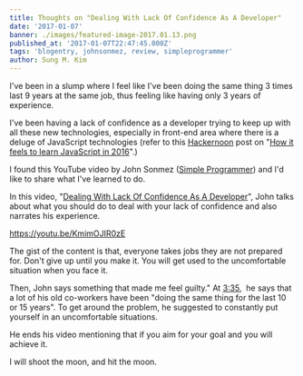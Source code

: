 ```yaml
---
title: Thoughts on "Dealing With Lack Of Confidence As A Developer"
date: '2017-01-07'
banner: ./images/featured-image-2017.01.13.png
published_at: '2017-01-07T22:47:45.000Z'
tags: 'blogentry, johnsonmez, review, simpleprogrammer'
author: Sung M. Kim
---
```


I've been in a slump where I feel like I've been doing the same thing 3 times last 9 years at the same job, thus feeling like having only 3 years of experience.

I've been having a lack of confidence as a developer trying to keep up with all these new technologies, especially in front-end area where there is a deluge of JavaScript technologies (refer to this [Hackernoon](https://hackernoon.com/) post on "[How it feels to learn JavaScript in 2016](https://hackernoon.com/how-it-feels-to-learn-javascript-in-2016-d3a717dd577f#.t7dg2iuk2)".)

I found this YouTube video by John Sonmez ([Simple Programmer](https://simpleprogrammer.com)) and I'd like to share what I've learned to do.

In this video, "[Dealing With Lack Of Confidence As A Developer](https://youtu.be/KmimOJIR0zE)", John talks about what you should do to deal with your lack of confidence and also narrates his experience.

https://youtu.be/KmimOJIR0zE

The gist of the content is that, everyone takes jobs they are not prepared for. Don't give up until you make it. You will get used to the uncomfortable situation when you face it.

Then, John says something that made me feel guilty." At [3:35](https://youtu.be/KmimOJIR0zE?t=3m35s),  he says that a lot of his old co-workers have been "doing the same thing for the last 10 or 15 years". To get around the problem, he suggested to constantly put yourself in an uncomfortable situations.

He ends his video mentioning that if you aim for your goal and you will achieve it.

I will shoot the moon, and hit the moon.

